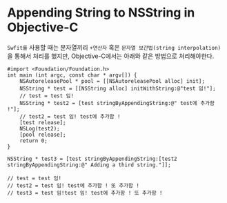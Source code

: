 
# Appending String to NSString in Objective-C

`Swfit를` 사용할 때는 문자열끼리 `+연산자` 혹은 `문자열 보간법(string interpolation)`을 통해서 처리를 했지만, Objective-C에서는 아래와 같은 방법으로 처리해야한다.

```objc
#import <Foundation/Foundation.h>
int main (int argc, const char * argv[]) {
    NSAutoreleasePool * pool = [[NSAutoreleasePool alloc] init];
    NSString * test = [[NSString alloc] initWithString:@"test 임!"];
    // test = test 임!
    NSString * test2 = [test stringByAppendingString:@" test에 추가함 !"];
    // test2 = test 임! test에 추가함 !
    [test release];
    NSLog(test2);
    [pool release];
    return 0;
}

NSString * test3 = [test stringByAppendingString:[test2 stringByAppendingString:@" Adding a third string."]];

// test = test 임!
// test2 = test 임! test에 추가함 ! 또 추가함 !
// test3 = test 임!test 임! test에 추가함 ! 또 추가함 !
```